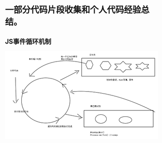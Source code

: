 # 一部分代码片段收集和个人代码经验总结。

## JS事件循环机制
![JS事件循环机制](https://github.com/Hoson09/code_fragments_gathered/blob/master/img/事件循环机制.jpg?raw=true)